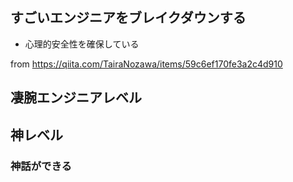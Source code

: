 





## すごいエンジニアをブレイクダウンする


- 心理的安全性を確保している

> 

from https://qiita.com/TairaNozawa/items/59c6ef170fe3a2c4d910


## 凄腕エンジニアレベル






## 神レベル

### 神話ができる











